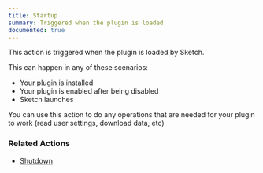 ```yaml
---
title: Startup
summary: Triggered when the plugin is loaded
documented: true
---
```


This action is triggered when the plugin is loaded by Sketch.

This can happen in any of these scenarios:

- Your plugin is installed
- Your plugin is enabled after being disabled
- Sketch launches

You can use this action to do any operations that are needed for your plugin to work (read user settings, download data, etc)

### Related Actions

- [Shutdown](/reference/action/shutdown/)